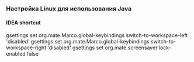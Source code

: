 ### Настройка Linux для использования Java

#### IDEA shortcut

gsettings set org.mate.Marco.global-keybindings switch-to-workspace-left 'disabled'
gsettings set org.mate.Marco.global-keybindings switch-to-workspace-right 'disabled'
gsettings set org.mate.screensaver lock-enabled false